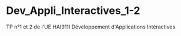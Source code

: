 # Dev_Appli_Interactives_1-2
 TP n°1 et 2 de l'UE HAI911I Développement d'Applications Intéractives
